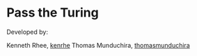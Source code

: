 Pass the Turing
=============
Developed by:

Kenneth Rhee, [kenrhe](https://www.github.com/kenrhe "Kenneth Rhee's Github")
Thomas Munduchira, [thomasmunduchira](https://www.github.com/thomasmunduchira "Thomas Munduchira's Github")